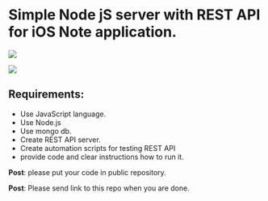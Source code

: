 # Simple Node jS server with REST API for iOS Note application.

![](https://upload.wikimedia.org/wikipedia/commons/d/d9/Node.js_logo.svg)

![](https://upload.wikimedia.org/wikipedia/commons/3/32/Mongo-db-logo.png)

## Requirements:
- Use JavaScript language.
- Use Node.js
- Use mongo db.
- Create REST API server.
- Create automation scripts for testing REST API
- provide code and clear instructions how to run it.

**Post**: please put your code in public repository.

**Post**: Please send link to this repo when you are done.